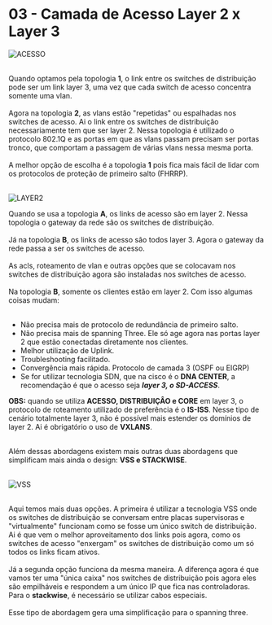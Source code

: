 # 03 - Camada de Acesso Layer 2 x Layer 3

![ACESSO](Imagens/acesso.png) <br></br>

Quando optamos pela topologia **1**, o link entre os switches de distribuição pode ser um link layer 3, uma vez que cada switch de acesso concentra somente uma vlan. <br></br>
Agora na topologia **2**, as vlans estão "repetidas" ou espalhadas nos switches de acesso. Ai o link entre os switches de distribuição necessariamente tem que ser layer 2. Nessa topologia é utilizado o protocolo 802.1Q e as portas em que as vlans passam precisam ser portas tronco, que comportam a passagem de várias vlans nessa mesma porta. <br></br>
A melhor opção de escolha é a topologia **1** pois fica mais fácil de lidar com os protocolos de proteção de primeiro salto (FHRRP). <br></br>

![LAYER2](Imagens/acesso2.png)

Quando se usa a topologia **A**, os links de acesso são em layer 2. Nessa topologia o gateway da rede são os switches de distribuição. <br></br>
Já na topologia **B**, os links de acesso são todos layer 3. Agora o gateway da rede passa a ser os switches de acesso. <br></br>
As acls, roteamento de vlan e outras opções que se colocavam nos switches de distribuição agora são instaladas nos switches de acesso. <br></br>
Na topologia **B**, somente os clientes estão em layer 2. Com isso algumas coisas mudam:<br></br>
* Não precisa mais de protocolo de redundância de primeiro salto.
* Não precisa mais de spanning Three. Ele só age agora nas portas layer 2 que estão conectadas diretamente nos clientes.
* Melhor utilização de Uplink.
* Troubleshooting facilitado.
* Convergência mais rápida. Protocolo de camada 3 (OSPF ou EIGRP)
* Se for utilizar tecnologia SDN, que na cisco é o **DNA CENTER**, a recomendação é que o acesso seja ***layer 3, o SD-ACCESS***.

**OBS:** quando se utiliza **ACESSO, DISTRIBUIÇÂO e CORE** em layer 3, o protocolo de roteamento utilizado de preferência é o **IS-ISS**. Nesse tipo de cenário totalmente layer 3, não é possível mais estender os domínios de layer 2. Ai é obrigatório o uso de **VXLANS**. <br></br>

Além dessas abordagens existem mais outras duas abordagens que simplificam mais ainda o design: **VSS e STACKWISE**. <br></br>

![VSS](Imagens/vss.png) <br></br>

Aqui temos mais duas opções. A primeira é utilizar a tecnologia VSS onde os switches de distribuição se conversam entre placas supervisoras e "virtualmente" funcionam como se fosse um único switch de distribuição. Ai é que vem o melhor aproveitamento dos links pois agora, como os switches de acesso "enxergam" os switches de distribuição como um só todos os links ficam ativos. <br></br>
Já a segunda opção funciona da mesma maneira. A diferença agora é que vamos ter uma "única caixa" nos switches de distribuição pois agora eles são empilháveis e respondem a um único IP que fica nas controladoras. Para o **stackwise**, é necessário se utilizar cabos especiais. <br></br>
Esse tipo de abordagem gera uma simplificação para o spanning three. <br></br>